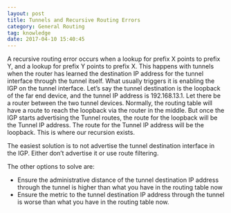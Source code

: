 ```yaml
---
layout: post
title: Tunnels and Recursive Routing Errors
category: General Routing
tag: knowledge
date: 2017-04-10 15:40:45
---
```

A recursive routing error occurs when a lookup for prefix X points to prefix Y, and a lookup for prefix Y points to prefix X. This happens with tunnels when the router has learned the destination IP address for the tunnel interface through the tunnel itself. What usually triggers it is enabling the IGP on the tunnel interface. Let’s say the tunnel destination is the loopback of the far end device, and the tunnel IP address is 192.168.13.1. Let there be a router between the two tunnel devices. Normally, the routing table will have a route to reach the loopback via the router in the middle. But once the IGP starts advertising the Tunnel routes, the route for the loopback will be the Tunnel IP address. The route for the Tunnel IP address will be the loopback. This is where our recursion exists.

The easiest solution is to not advertise the tunnel destination interface in the IGP. Either don’t advertise it or use route filtering.

The other options to solve are:
- Ensure the administrative distance of the tunnel destination IP address through the tunnel is higher than what you have in the routing table now
- Ensure the metric to the tunnel destination IP address through the tunnel is worse than what you have in the routing table now.


